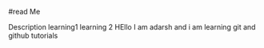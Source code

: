 #read Me

Description
learning1 
learning 2
HEllo I am adarsh and i am learning git and github tutorials
